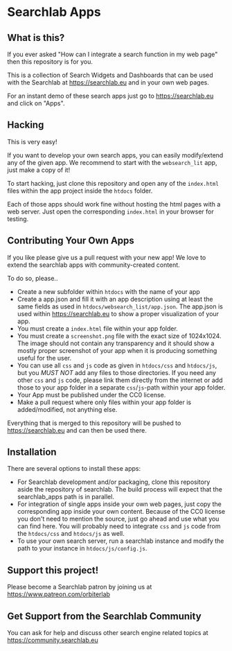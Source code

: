 # Searchlab Apps


## What is this?
If you ever asked "How can I integrate a search function in my web page" then
this repository is for you.

This is a collection of Search Widgets and Dashboards that can be used
with the Searchlab at https://searchlab.eu and in your own web pages.

For an instant demo of these search apps just go to https://searchlab.eu
and click on "Apps".

## Hacking
This is very easy!

If you want to develop your own search apps, you can easily modify/extend
any of the given app. We recommend to start with the `websearch_lit` app,
just make a copy of it!

To start hacking, just clone this repository and open any of the `index.html`
files within the app project inside the `htdocs` folder.

Each of those apps should work fine without hosting the html pages with
a web server. Just open the corresponding `index.html` in your browser for
testing.

## Contributing Your Own Apps
If you like please give us a pull request with your new app!
We love to extend the searchlab apps with community-created content.

To do so, please..
- Create a new subfolder within `htdocs` with the name of your app
- Create a app.json and fill it with an app description using at least
  the same fields as used in `htdocs/websearch_list/app.json`.
  The app.json is used within https://searchlab.eu to show a proper visualization
  of your app.
- You must create a `index.html` file within your app folder.
- You must create a `screenshot.png` file with the exact size of 1024x1024.
  The image should not contain any transparency and it should show a mostly
  proper screenshot of your app when it is producing something useful for the user.
- You can use all `css` and `js` code as given in `htdocs/css` and `htdocs/js`,
  but you *MUST NOT* add any files to those directories. If you need any other
  `css` and `js` code, please link them directly from the internet or add those
  to your app folder in a separate `css`/`js`-path within your app folder.
- Your App must be published under the CC0 license.
- Make a pull request where only files within your app folder is added/modified,
  not anything else.

Everything that is merged to this repository will be pushed to https://searchlab.eu
and can then be used there.

## Installation
There are several options to install these apps:
- For Searchlab development and/or packaging, clone this repository aside the
  repository of searchlab. The build process will expect that the searchlab_apps
  path is in parallel.
- For integration of single apps inside your own web pages, just copy the
  corresponding app inside your own content. Because of the CC0 license you don't
  need to mention the source, just go ahead and use what you can find here.
  You will probably need to integrate `css` and `js` code from the `htdocs/css`
  and `htdocs/js` as well.
- To use your own search server, run a searchlab instance and modify the path
  to your instance in `htdocs/js/config.js`.

## Support this project!
Please become a Searchlab patron by joining us at
https://www.patreon.com/orbiterlab

## Get Support from the Searchlab Community
You can ask for help and discuss other search engine related topics
at https://community.searchlab.eu
